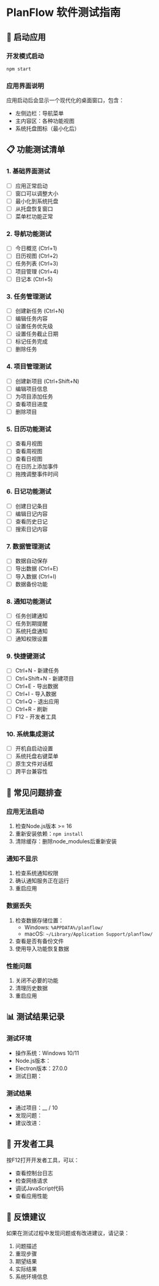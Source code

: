 # PlanFlow 软件测试指南

## 🚀 启动应用

### 开发模式启动
```bash
npm start
```

### 应用界面说明
应用启动后会显示一个现代化的桌面窗口，包含：
- 左侧边栏：导航菜单
- 主内容区：各种功能视图
- 系统托盘图标（最小化后）

## 📋 功能测试清单

### 1. 基础界面测试
- [ ] 应用正常启动
- [ ] 窗口可以调整大小
- [ ] 最小化到系统托盘
- [ ] 从托盘恢复窗口
- [ ] 菜单栏功能正常

### 2. 导航功能测试
- [ ] 今日概览 (Ctrl+1)
- [ ] 日历视图 (Ctrl+2)  
- [ ] 任务列表 (Ctrl+3)
- [ ] 项目管理 (Ctrl+4)
- [ ] 日记本 (Ctrl+5)

### 3. 任务管理测试
- [ ] 创建新任务 (Ctrl+N)
- [ ] 编辑任务内容
- [ ] 设置任务优先级
- [ ] 设置任务截止日期
- [ ] 标记任务完成
- [ ] 删除任务

### 4. 项目管理测试
- [ ] 创建新项目 (Ctrl+Shift+N)
- [ ] 编辑项目信息
- [ ] 为项目添加任务
- [ ] 查看项目进度
- [ ] 删除项目

### 5. 日历功能测试
- [ ] 查看月视图
- [ ] 查看周视图
- [ ] 查看日视图
- [ ] 在日历上添加事件
- [ ] 拖拽调整事件时间

### 6. 日记功能测试
- [ ] 创建日记条目
- [ ] 编辑日记内容
- [ ] 查看历史日记
- [ ] 搜索日记内容

### 7. 数据管理测试
- [ ] 数据自动保存
- [ ] 导出数据 (Ctrl+E)
- [ ] 导入数据 (Ctrl+I)
- [ ] 数据备份功能

### 8. 通知功能测试
- [ ] 任务创建通知
- [ ] 任务到期提醒
- [ ] 系统托盘通知
- [ ] 通知权限设置

### 9. 快捷键测试
- [ ] Ctrl+N - 新建任务
- [ ] Ctrl+Shift+N - 新建项目
- [ ] Ctrl+E - 导出数据
- [ ] Ctrl+I - 导入数据
- [ ] Ctrl+Q - 退出应用
- [ ] Ctrl+R - 刷新
- [ ] F12 - 开发者工具

### 10. 系统集成测试
- [ ] 开机自启动设置
- [ ] 系统托盘右键菜单
- [ ] 原生文件对话框
- [ ] 跨平台兼容性

## 🐛 常见问题排查

### 应用无法启动
1. 检查Node.js版本 >= 16
2. 重新安装依赖：`npm install`
3. 清除缓存：删除node_modules后重新安装

### 通知不显示
1. 检查系统通知权限
2. 确认通知服务正在运行
3. 重启应用

### 数据丢失
1. 检查数据存储位置：
   - Windows: `%APPDATA%/planflow/`
   - macOS: `~/Library/Application Support/planflow/`
2. 查看是否有备份文件
3. 使用导入功能恢复数据

### 性能问题
1. 关闭不必要的功能
2. 清理历史数据
3. 重启应用

## 📊 测试结果记录

### 测试环境
- 操作系统：Windows 10/11
- Node.js版本：
- Electron版本：27.0.0
- 测试日期：

### 测试结果
- 通过项目：__ / 10
- 发现问题：
- 建议改进：

## 🔧 开发者工具

按F12打开开发者工具，可以：
- 查看控制台日志
- 检查网络请求
- 调试JavaScript代码
- 查看应用性能

## 📝 反馈建议

如果在测试过程中发现问题或有改进建议，请记录：
1. 问题描述
2. 重现步骤
3. 期望结果
4. 实际结果
5. 系统环境信息 